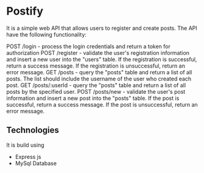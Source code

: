 # Postify

It is a simple web API that allows users to register and create posts.
The API have the following functionality:

POST /login - process the login credentials and return a token for authorization
POST /register - validate the user's registration information and insert a new user into the "users" table. If the registration is successful, return a success message. If the registration is unsuccessful, return an error message.
GET /posts - query the "posts" table and return a list of all posts. The list should include the username of the user who created each post.
GET /posts/:userId - query the "posts" table and return a list of all posts by the specified user.
POST /posts/new - validate the user's post information and insert a new post into the "posts" table. If the post is successful, return a success message. If the post is unsuccessful, return an error message.

## Technologies

It is build using

-   Express js
-   MySql Database
